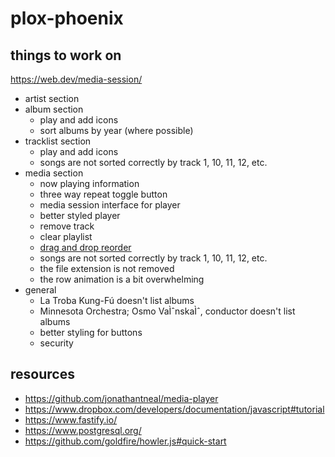 # plox-phoenix

## things to work on

https://web.dev/media-session/

-   artist section
-   album section
    -   play and add icons
    -   sort albums by year (where possible)
-   tracklist section
    -   play and add icons
    - songs are not sorted correctly by track 1, 10, 11, 12, etc.
-   media section
    -   now playing information
    -   three way repeat toggle button
    -   media session interface for player
    -   better styled player
    -   remove track
    -   clear playlist
    -   [drag and drop reorder](https://codepen.io/chingy/pen/Exxvpjo)
    - songs are not sorted correctly by track 1, 10, 11, 12, etc.
    - the file extension is not removed
    - the row animation is a bit overwhelming
-   general
    -   La Troba Kung-Fú doesn't list albums
    -   Minnesota Orchestra; Osmo VaÌˆnskaÌˆ, conductor doesn't list albums
    -   better styling for buttons
    -   security

## resources

-   https://github.com/jonathantneal/media-player
-   https://www.dropbox.com/developers/documentation/javascript#tutorial
-   https://www.fastify.io/
-   https://www.postgresql.org/
-   https://github.com/goldfire/howler.js#quick-start
